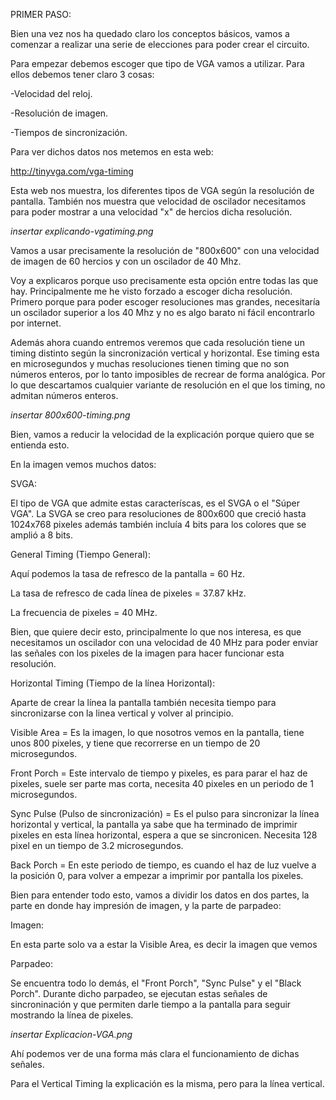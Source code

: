 PRIMER PASO:

Bien una vez nos ha quedado claro los conceptos básicos, vamos a comenzar a realizar una serie de elecciones para poder crear el circuito.

Para empezar debemos escoger que tipo de VGA vamos a utilizar. Para ellos debemos tener claro 3 cosas:

-Velocidad del reloj.

-Resolución de imagen.

-Tiempos de sincronización.

Para ver dichos datos nos metemos en esta web:

http://tinyvga.com/vga-timing

Esta web nos muestra, los diferentes tipos de VGA según la resolución de pantalla. También nos muestra que velocidad de oscilador necesitamos para poder mostrar a una velocidad "x" de hercios dicha resolución.

*insertar explicando-vgatiming.png*

Vamos a usar precisamente la resolución de "800x600" con una velocidad de imagen de 60 hercios y con un oscilador de 40 Mhz.

Voy a explicaros porque uso precisamente esta opción entre todas las que hay. Principalmente me he visto forzado a escoger dicha resolución. Primero porque para poder escoger resoluciones mas grandes, necesitaría un oscilador superior a los 40 Mhz y no es algo barato ni fácil encontrarlo por internet.

Además ahora cuando entremos veremos que cada resolución tiene un timing distinto según la sincronización vertical y horizontal. Ese timing esta en microsegundos y muchas resoluciones tienen timing que no son números enteros, por lo tanto imposibles de recrear de forma analógica. Por lo que descartamos cualquier variante de resolución en el que los timing, no admitan números enteros.

*insertar 800x600-timing.png*



Bien, vamos a reducir la velocidad de la explicación porque quiero que se entienda esto.

En la imagen vemos muchos datos:

SVGA:

El tipo de VGA que admite estas caracteríscas, es el SVGA o el "Súper VGA". La SVGA se creo para resoluciones de 800x600 que creció hasta 1024x768 pixeles además también incluía 4 bits para los colores que se amplió a 8 bits.

General Timing (Tiempo General):

Aquí podemos la tasa de refresco de la pantalla = 60 Hz.

La tasa de refresco de cada línea de pixeles = 37.87 kHz.

La frecuencia de pixeles = 40 MHz.

Bien, que quiere decir esto, principalmente lo que nos interesa, es que necesitamos un oscilador con una velocidad de 40 MHz para poder enviar las señales con los pixeles de la imagen para hacer funcionar esta resolución.

Horizontal Timing (Tiempo de la línea Horizontal):

Aparte de crear la línea la pantalla también necesita tiempo para sincronizarse con la linea vertical y volver al principio. 

Visible Area = Es la imagen, lo que nosotros vemos en la pantalla, tiene unos 800 pixeles, y tiene que recorrerse en un tiempo de 20 microsegundos.

Front Porch = Este intervalo de tiempo y pixeles, es para parar el haz de pixeles, suele ser parte mas corta, necesita 40 pixeles en un periodo de 1 microsegundos.

Sync Pulse (Pulso de sincronización) = Es el pulso para sincronizar la línea horizontal y vertical, la pantalla ya sabe que ha terminado de imprimir pixeles en esta línea horizontal, espera a que se sincronicen. Necesita 128 pixel en un tiempo de 3.2 microsegundos.

Back Porch = En este periodo de tiempo, es cuando el haz de luz vuelve a la posición 0, para volver a empezar a imprimir por pantalla los pixeles.

Bien para entender todo esto, vamos a dividir los datos en dos partes, la parte en donde hay impresión de imagen, y la parte de parpadeo:

Imagen:

En esta parte solo va a estar la Visible Area, es decir la imagen que vemos

Parpadeo:

Se encuentra todo lo demás, el "Front Porch", "Sync Pulse" y el "Black Porch". Durante dicho parpadeo, se ejecutan estas señales de sincroninación y que permiten darle tiempo a la pantalla para seguir mostrando la línea de pixeles.



*insertar Explicacion-VGA.png*

Ahí podemos ver de una forma más clara el funcionamiento de dichas señales.

Para el Vertical Timing la explicación es la misma, pero para la línea vertical.



